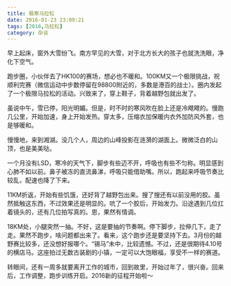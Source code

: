 ```yaml
---
title: 极寒马拉松
date: 2016-01-23 23:09:21
tags: [2016,马拉松]
category: 杂谈
---
```

早上起床，窗外大雪纷飞。南方罕见的大雪，对于北方长大的孩子也就洗洗眼，净化下空气。

跑步圈，小伙伴去了HK100的赛场，想必也不暖和。100KM又一个极限挑战，祝顺利完赛（微信运动中步数停留在98800附近的，多数是港百的战士）。圈内发起了一个极限马拉松的活动。兴致来了，穿上鞋子，背着越野包就出发了。

<!--more-->

虽说中午，雪已停，阳光明媚。但是，时不时的寒风吹在脸上还是冷飕飕的。慢跑几公里，开始加速，身上开始发热。穿太多，压缩衣加保暖内衣外加防风外套，也是够暖和。

慢慢地，来到湘湖。没几个人，周边的山峰投影在涟漪的湖面上。微微泛白的山顶，也是美美哒。

一个月没有LSD，寒冷的天气下，脚步有些迈不开，呼吸也有些不匀称。明显感到心肺不如以前。鼻子被冻的直流鼻涕，呼吸只能借助嘴。所以，跑起来呼吸节奏比较乱，配速也降了下来。

11KM折返，开始有些饥饿，还好背了越野包出来。搜了搜还有以前没用的胶。虽然抵触这东西，不过效果还是明显的。吭了一个胶后，开始发力。沿途遇到几位扛着镜头的，还有几位拍写真的。恩，果然有情调。

18KM处，小腿突然一抽。不好，这是要抽的节奏啊。停下脚步，拉伸几下，走了走。果然不跑步，啥问题都出来了。看来，这个跑步还是要坚持下去。3月份的越野赛比较多，还没想好报哪个。“锡马”未中，比较遗憾。不过，还是很期待4.10号的横店马。这座拍过无数古装剧的小镇，一定可以大饱眼福，享受不一样的赛道。

转眼间，还有一周多就要离开工作的城市，回到故里，开始过年了，很兴奋。回来后，工作调整，跑步训练开启。2016新的征程开始啦～
